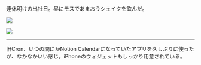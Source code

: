 連休明けの出社日。昼にモスであまおうシェイクを飲んだ。

![](https://photos.old.apkas.net/medium/202502/20250225-3X000519.webp)

![](https://photos.old.apkas.net/medium/202502/20250225-3X000520.webp)

---

旧Cron、いつの間にかNotion Calendarになっていたアプリを久しぶりに使ったが、なかなかいい感じ。iPhoneのウィジェットもしっかり用意されている。
